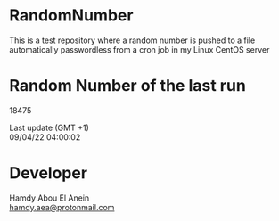 # RandomNumber    
This is a test repository where a random number is pushed to a file automatically passwordless from a cron job in my Linux CentOS server    
# Random Number of the last run   
18475
      
Last update (GMT +1)    
09/04/22 04:00:02
# Developer    
Hamdy Abou El Anein   
hamdy.aea@protonmail.com
